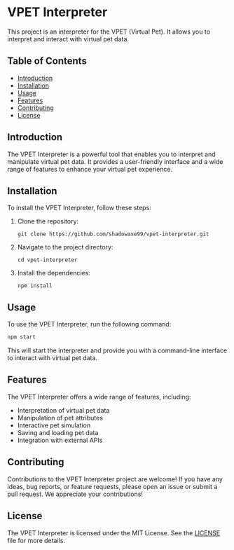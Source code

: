 # VPET Interpreter

This project is an interpreter for the VPET (Virtual Pet). It allows you to interpret and interact with virtual pet data.

## Table of Contents

- [Introduction](#introduction)
- [Installation](#installation)
- [Usage](#usage)
- [Features](#features)
- [Contributing](#contributing)
- [License](#license)

## Introduction

The VPET Interpreter is a powerful tool that enables you to interpret and manipulate virtual pet data. It provides a user-friendly interface and a wide range of features to enhance your virtual pet experience.

## Installation

To install the VPET Interpreter, follow these steps:

1. Clone the repository:
   ```
   git clone https://github.com/shadowaxe99/vpet-interpreter.git
   ```
2. Navigate to the project directory:
   ```
   cd vpet-interpreter
   ```
3. Install the dependencies:
   ```
   npm install
   ```

## Usage

To use the VPET Interpreter, run the following command:

```bash
npm start
```

This will start the interpreter and provide you with a command-line interface to interact with virtual pet data.

## Features

The VPET Interpreter offers a wide range of features, including:

- Interpretation of virtual pet data
- Manipulation of pet attributes
- Interactive pet simulation
- Saving and loading pet data
- Integration with external APIs

## Contributing

Contributions to the VPET Interpreter project are welcome! If you have any ideas, bug reports, or feature requests, please open an issue or submit a pull request. We appreciate your contributions!

## License

The VPET Interpreter is licensed under the MIT License. See the [LICENSE](LICENSE) file for more details.